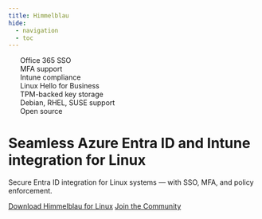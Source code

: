 ```yaml
---
title: Himmelblau
hide:
  - navigation
  - toc
---
```


<script>
  if (document.querySelector('link[rel=canonical][href$="/"]')) {
    document.body.setAttribute('data-home', 'true');
  }
</script>

  <div>
<div class="cta-list">
<ul style="list-style: none">
  <li>Office 365 SSO</li>
  <li>MFA support</li>
  <li>Intune compliance</li>
  <li>Linux Hello for Business</li>
  <li>TPM-backed key storage</li>
  <li>Debian, RHEL, SUSE support</li>
  <li>Open source</li>
</ul>
</div>
    <h1>Seamless Azure Entra ID and Intune integration for Linux</h1>
    <p>Secure Entra ID integration for Linux systems — with SSO, MFA, and policy enforcement.</p>
    <div>
      <a href="/s/downloads" class="md-button md-button--primary">Download Himmelblau for Linux</a>
      <a href="/s/community" class="md-button">Join the Community</a>
    </div>
  </div>
